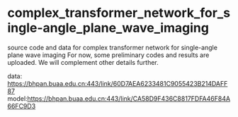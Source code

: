 # complex_transformer_network_for_single-angle_plane_wave_imaging
source code and data for complex transformer network for single-angle plane wave imaging
For now, some preliminary codes and results are uploaded. We will complement other details further.

data: https://bhpan.buaa.edu.cn:443/link/60D7AEA6233481C9055423B214DAFF87
model:https://bhpan.buaa.edu.cn:443/link/CA58D9F436C8817FDFA46F84A66FC9D3

